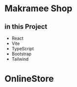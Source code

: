 # Makramee Shop

## in this Project

- React
- Vite
- TypeScript
- Bootstrap
- Tailwind
# OnlineStore
